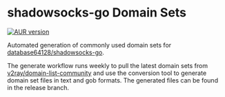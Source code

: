 # shadowsocks-go Domain Sets

[![AUR version](https://img.shields.io/aur/version/shadowsocks-go-domain-sets-git?label=shadowsocks-go-domain-sets-git)](https://aur.archlinux.org/packages/shadowsocks-go-domain-sets-git)

Automated generation of commonly used domain sets for [database64128/shadowsocks-go](https://github.com/database64128/shadowsocks-go).

The generate workflow runs weekly to pull the latest domain sets from [v2ray/domain-list-community](https://github.com/v2fly/domain-list-community) and use the conversion tool to generate domain set files in text and gob formats. The generated files can be found in the release branch.

